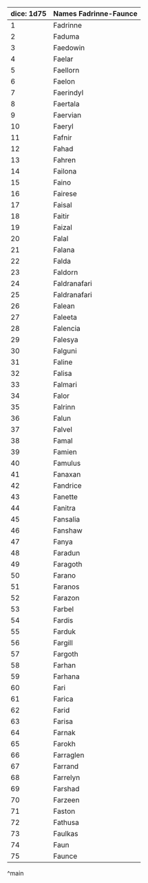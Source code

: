 | dice: 1d75 | Names Fadrinne-Faunce|
| ---- | ---- |
|1|Fadrinne|
|2|Faduma|
|3|Faedowin|
|4|Faelar|
|5|Faellorn|
|6|Faelon|
|7|Faerindyl|
|8|Faertala|
|9|Faervian|
|10|Faeryl|
|11|Fafnir|
|12|Fahad|
|13|Fahren|
|14|Failona|
|15|Faino|
|16|Fairese|
|17|Faisal|
|18|Faitir|
|19|Faizal|
|20|Falal|
|21|Falana|
|22|Falda|
|23|Faldorn|
|24|Faldranafari|
|25|Faldranafari|
|26|Falean|
|27|Faleeta|
|28|Falencia|
|29|Falesya|
|30|Falguni|
|31|Faline|
|32|Falisa|
|33|Falmari|
|34|Falor|
|35|Falrinn|
|36|Falun|
|37|Falvel|
|38|Famal|
|39|Famien|
|40|Famulus|
|41|Fanaxan|
|42|Fandrice|
|43|Fanette|
|44|Fanitra|
|45|Fansalia|
|46|Fanshaw|
|47|Fanya|
|48|Faradun|
|49|Faragoth|
|50|Farano|
|51|Faranos|
|52|Farazon|
|53|Farbel|
|54|Fardis|
|55|Farduk|
|56|Fargill|
|57|Fargoth|
|58|Farhan|
|59|Farhana|
|60|Fari|
|61|Farica|
|62|Farid|
|63|Farisa|
|64|Farnak|
|65|Farokh|
|66|Farraglen|
|67|Farrand|
|68|Farrelyn|
|69|Farshad|
|70|Farzeen|
|71|Faston|
|72|Fathusa|
|73|Faulkas|
|74|Faun|
|75|Faunce|
^main
